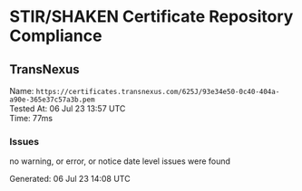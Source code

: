 # STIR/SHAKEN Certificate Repository Compliance

## TransNexus

Name: `https://certificates.transnexus.com/625J/93e34e50-0c40-404a-a90e-365e37c57a3b.pem`\
Tested At: 06 Jul 23 13:57 UTC\
Time: 77ms

### Issues

no warning, or error, or notice date level issues were found

Generated: 06 Jul 23 14:08 UTC